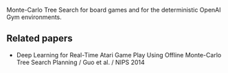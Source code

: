 Monte-Carlo Tree Search for board games and for the deterministic OpenAI Gym environments.

## Related papers

- Deep Learning for Real-Time Atari Game Play Using Offline Monte-Carlo Tree Search Planning / Guo et al. / NIPS 2014
